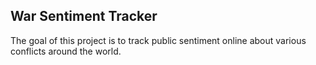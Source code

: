## War Sentiment Tracker

The goal of this project is to track public sentiment online about various conflicts around the world. 
